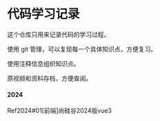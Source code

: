 # 代码学习记录

这个仓库只用来记录代码的学习过程。

使用 git 管理，可以复现每一个具体知识点，方便复习。

使用注释信息组织知识点。

原视频和资料存档，方便查阅。

#### 2024

Ref2024#01[前端]尚硅谷2024版vue3

